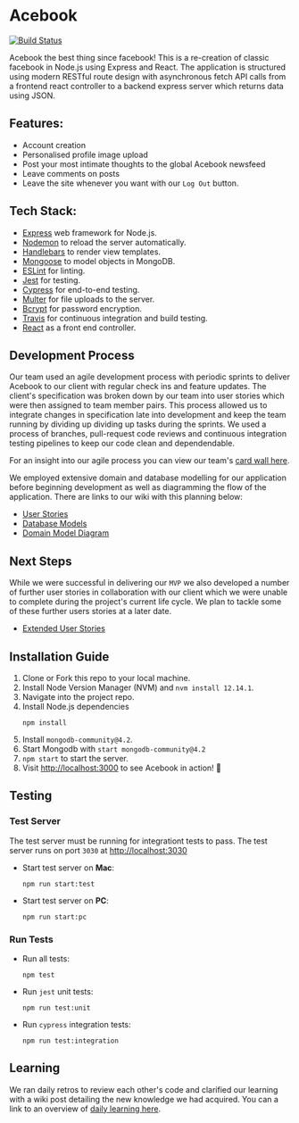# Acebook 

[![Build Status](https://travis-ci.com/edmond-b/acebook-NO-de-Problem.svg?branch=master)](https://travis-ci.com/edmond-b/acebook-NO-de-Problem)

Acebook the best thing since facebook! This is a re-creation of classic facebook in Node.js using Express and React. The application is structured using modern RESTful route design with asynchronous fetch API calls from a frontend react controller to a backend express server which returns data using JSON.

## Features:

- Account creation
- Personalised profile image upload
- Post your most intimate thoughts to the global Acebook newsfeed
- Leave comments on posts
- Leave the site whenever you want with our `Log Out` button.

## Tech Stack:

- [Express](https://expressjs.com/) web framework for Node.js.
- [Nodemon](https://nodemon.io/) to reload the server automatically.
- [Handlebars](https://handlebarsjs.com/) to render view templates.
- [Mongoose](https://mongoosejs.com) to model objects in MongoDB.
- [ESLint](https://eslint.org) for linting.
- [Jest](https://jestjs.io/) for testing.
- [Cypress](https://www.cypress.io/) for end-to-end testing.
- [Multer](https://www.npmjs.com/package/multer) for file uploads to the server.
- [Bcrypt](https://www.npmjs.com/package/bcrypt) for password encryption.
- [Travis](https://travis-ci.org) for continuous integration and build testing.
- [React](https://reactjs.org) as a front end controller. 

## Development Process

Our team used an agile development process with periodic sprints to deliver Acebook to our client with regular check ins and feature updates. The client's specification was broken down by our team into user stories which were then assigned to team member pairs. This process allowed us to integrate changes in specification late into development and keep the team running by dividing up dividing up tasks during the sprints. We used a process of branches, pull-request code reviews and continuous integration testing pipelines to keep our code clean and dependendable.

For an insight into our agile process you can view our team's [card wall here](https://trello.com/b/fjC2EoVt/no-de-problem).

We employed extensive domain and database modelling for our application before beginning development as well as diagramming the flow of the application. There are links to our wiki with this planning below:

- [User Stories](https://github.com/edmond-b/acebook-NO-de-Problem/wiki/User-Stories-MVP)
- [Database Models](https://github.com/edmond-b/acebook-NO-de-Problem/wiki/Mongo-Database-Diagram)
- [Domain Model Diagram](https://github.com/edmond-b/acebook-NO-de-Problem/wiki/Domain-Model-Diagram)

## Next Steps

While we were successful in delivering our `MVP` we also developed a number of further user stories in collaboration with our client which we were unable to complete during the project's current life cycle. We plan to tackle some of these further users stories at a later date.

- [Extended User Stories](https://github.com/edmond-b/acebook-NO-de-Problem/wiki/Extra-User-Stories)

## Installation Guide

1. Clone or Fork this repo to your local machine.
2. Install Node Version Manager (NVM) and `nvm install 12.14.1`.
3. Navigate into the project repo.
4. Install Node.js dependencies
    ```
    npm install
    ```
5. Install `mongodb-community@4.2`.
6. Start Mongodb with `start mongodb-community@4.2`
7. `npm start` to start the server.
8. Visit [http://localhost:3000](http://localhost:3000) to see Acebook in action! 🤩

## Testing

### Test Server

The test server must be running for integrationt tests to pass.
The test server runs on port `3030` at [http://localhost:3030](http://localhost:3030)

- Start test server on **Mac**:
  ```
  npm run start:test
  ```

- Start test server on **PC**:
  ```
  npm run start:pc
  ```

### Run Tests

- Run all tests:
    ```
    npm test
    ```

- Run `jest` unit tests:
    ```
    npm run test:unit
    ```
- Run `cypress` integration tests:
    ```
    npm run test:integration
    ```

## Learning

We ran daily retros to review each other's code and clarified our learning with a wiki post detailing the new knowledge we had acquired. You can a link to an overview of [daily learning here](https://github.com/edmond-b/acebook-NO-de-Problem/wiki/Daily-Learning).